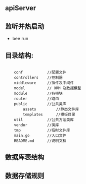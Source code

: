 ## apiServer  
## 监听并热启动
- bee run


## 目录结构:
```
    
    conf           //配置文件
    controllers    //控制器 
    middleware     //插件及中间件
    model          // ORM 及数据模型 
    module         //各模块
    router         //路由
    public         //公共类库  
        assets         //静态文件库 
        templates      //模板目录 
    util           //公共方法类库
    vendor         //类库
    tmp            //临时文件库
    main.go        //入口文件 
    README.md      //说明文档

```

## 数据库表结构



## 数据存储规则

